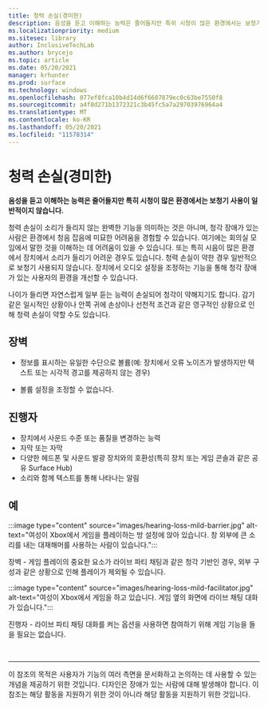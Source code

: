 ```yaml
---
title: 청력 손실(경미한)
description: 음성을 듣고 이해하는 능력은 줄어들지만 특히 시청이 많은 환경에서는 보청기 사용이 일반적이지 않습니다.
ms.localizationpriority: medium
ms.sitesec: library
author: InclusiveTechLab
ms.author: brycejo
ms.topic: article
ms.date: 05/20/2021
manager: krhunter
ms.prod: surface
ms.technology: windows
ms.openlocfilehash: 077ef8fca10b4d14d6f6607879ec0c63be7550f8
ms.sourcegitcommit: a4f8d271b1372321c3b45fc5a7a29703976964a4
ms.translationtype: MT
ms.contentlocale: ko-KR
ms.lasthandoff: 05/20/2021
ms.locfileid: "11578314"
---
```

# <a name="hearing-loss-mild"></a>청력 손실(경미한)

**음성을 듣고 이해하는 능력은 줄어들지만 특히 시청이 많은 환경에서는 보청기 사용이 일반적이지 않습니다.**

청력 손실이 소리가 들리지 않는 완벽한 기능을 의미하는 것은 아니며, 청각 장애가 있는 사람은 환경에서 청음 잡음에 미묘한 어려움을 경험할 수 있습니다. 여기에는 회의실 모임에서 말한 것을 이해하는 데 어려움이 있을 수 있습니다. 또는 특히 시음이 많은 환경에서 장치에서 소리가 들리기 어려운 경우도 있습니다. 청력 손실이 약한 경우 일반적으로 보청기 사용되지 않습니다. 장치에서 오디오 설정을 조정하는 기능을 통해 청각 장애가 있는 사용자의 환경을 개선할 수 있습니다.

나이가 들리면 자연스럽게 일부 듣는 능력이 손실되어 청각이 약해지기도 합니다. 감기 같은 일시적인 상황이나 안쪽 귀에 손상이나 선천적 조건과 같은 영구적인 상황으로 인해 청력 손실이 약할 수도 있습니다.

## <a name="barriers"></a>장벽

* 정보를 표시하는 유일한 수단으로 볼륨(예: 장치에서 오류 노이즈가 발생하지만 텍스트 또는 시각적 경고를 제공하지 않는 경우)

* 볼륨 설정을 조정할 수 없습니다.

## <a name="facilitators"></a>진행자

* 장치에서 사운드 수준 또는 품질을 변경하는 능력
* 자막 또는 자막 
* 다양한 헤드폰 및 사운드 발광 장치와의 호환성(특히 장치 또는 게임 콘솔과 같은 공유 Surface Hub)
* 소리와 함께 텍스트를 통해 나타나는 알림


## <a name="examples"></a>예

:::image type="content" source="images/hearing-loss-mild-barrier.jpg" alt-text="여성이 Xbox에서 게임을 플레이하는 방 설정에 앉아 있습니다. 창 외부에 큰 소리를 내는 대재해머를 사용하는 사람이 있습니다.":::

장벽 - 게임 플레이의 중요한 요소가 라이브 파티 채팅과 같은 청각 기반인 경우, 외부 구성과 같은 상황으로 인해 플레이가 제외될 수 있습니다.

:::image type="content" source="images/hearing-loss-mild-facilitator.jpg" alt-text="여성이 Xbox에서 게임을 하고 있습니다. 게임 옆의 화면에 라이브 채팅 대화가 있습니다.":::

진행자 - 라이브 파티 채팅 대화를 켜는 옵션을 사용하면 참여하기 위해 게임 기능을 들을 필요는 없습니다. 


&nbsp;

[comment]: # (Footer 문)
___
이 참조의 목적은 사용자가 기능의 여러 측면을 문서화하고 논의하는 데 사용할 수 있는 개념을 제공하기 위한 것입니다. 디자인은 장애가 있는 사람에 대해 발생해야 합니다. 이 참조는 해당 활동을 지원하기 위한 것이 아니라 해당 활동을 지원하기 위한 것입니다. 